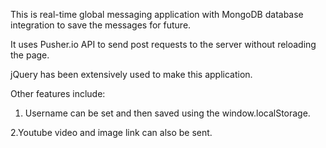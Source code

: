 This is real-time global messaging application with MongoDB database integration to save the messages for future.

It uses Pusher.io API to send post requests to the server without reloading the page.

jQuery has been extensively used to make this application.

Other features include:

1. Username can be set and then saved using the window.localStorage.

2.Youtube video and image link can also be sent.
